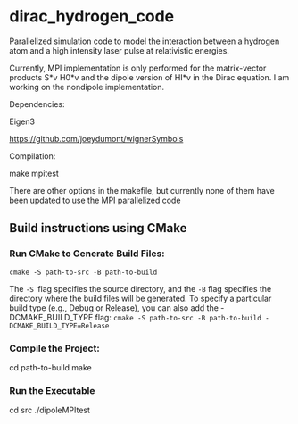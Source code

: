 # dirac_hydrogen_code
Parallelized simulation code to model the interaction between a hydrogen atom and a high intensity laser pulse at relativistic energies.

Currently, MPI implementation is only performed for the matrix-vector products S\*v H0\*v and the dipole version of HI\*v in the Dirac equation. I am working on the nondipole implementation.

Dependencies:

Eigen3

https://github.com/joeydumont/wignerSymbols


Compilation:

make mpitest

There are other options in the makefile, but currently none of them have been updated to use the MPI parallelized code

## Build instructions using CMake

### Run CMake to Generate Build Files:
`cmake -S path-to-src -B path-to-build`

The `-S `flag specifies the source directory, and the `-B` flag specifies the directory where the build files will be generated.
To specify a particular build type (e.g., Debug or Release), you can also add the -DCMAKE_BUILD_TYPE flag:
`cmake -S path-to-src -B path-to-build -DCMAKE_BUILD_TYPE=Release`

### Compile the Project:
cd path-to-build
make

### Run the Executable
cd src
./dipoleMPItest
